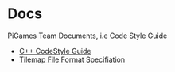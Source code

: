 # Docs
PiGames Team Documents, i.e Code Style Guide

- [C++ CodeStyle Guide](cpp-styleguide.md)
- [Tilemap File Format Specifiation](fileformat-tilemap.txt)
